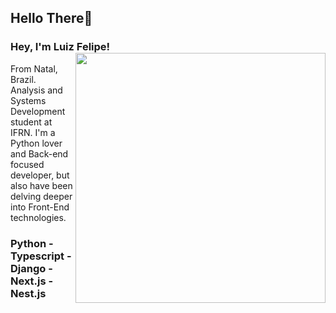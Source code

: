 ## Hello There👋
### Hey, I'm Luiz Felipe!  <img align="right" width="400" height="400" src="https://media.giphy.com/media/vFKqnCdLPNOKc/giphy.gif">
From Natal, Brazil.  <br>
Analysis and Systems Development student at IFRN. I'm a Python lover and Back-end focused developer, but also have been delving deeper into Front-End technologies. <br>
### Python - Typescript - Django - Next.js - Nest.js
